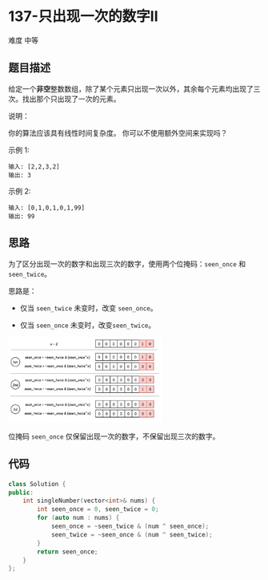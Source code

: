 # 137-只出现一次的数字II

难度 中等



## 题目描述

给定一个**非空**整数数组，除了某个元素只出现一次以外，其余每个元素均出现了三次。找出那个只出现了一次的元素。

说明：

你的算法应该具有线性时间复杂度。 你可以不使用额外空间来实现吗？

示例 1:
```
输入: [2,2,3,2]
输出: 3
```
示例 2:
```
输入: [0,1,0,1,0,1,99]
输出: 99
```


## 思路

为了区分出现一次的数字和出现三次的数字，使用两个位掩码：`seen_once` 和 `seen_twice`。

思路是：

- 仅当 `seen_twice` 未变时，改变 `seen_once`。

- 仅当 `seen_once` 未变时，改变`seen_twice`。

<img src="./images/three.png" style="zoom:30%;" />

位掩码 `seen_once` 仅保留出现一次的数字，不保留出现三次的数字。



## 代码

```c++
class Solution {
public:
    int singleNumber(vector<int>& nums) {
        int seen_once = 0, seen_twice = 0;
        for (auto num : nums) {
            seen_once = ~seen_twice & (num ^ seen_once);
            seen_twice = ~seen_once & (num ^ seen_twice);
        }
        return seen_once;
    }
};
```

